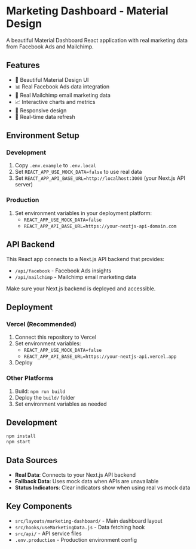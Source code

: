 # Marketing Dashboard - Material Design

A beautiful Material Dashboard React application with real marketing data from Facebook Ads and Mailchimp.

## Features

- 🎨 Beautiful Material Design UI
- 📊 Real Facebook Ads data integration
- 📧 Real Mailchimp email marketing data
- 📈 Interactive charts and metrics
- 📱 Responsive design
- 🔄 Real-time data refresh

## Environment Setup

### Development
1. Copy `.env.example` to `.env.local`
2. Set `REACT_APP_USE_MOCK_DATA=false` to use real data
3. Set `REACT_APP_API_BASE_URL=http://localhost:3000` (your Next.js API server)

### Production
1. Set environment variables in your deployment platform:
   - `REACT_APP_USE_MOCK_DATA=false`
   - `REACT_APP_API_BASE_URL=https://your-nextjs-api-domain.com`

## API Backend

This React app connects to a Next.js API backend that provides:
- `/api/facebook` - Facebook Ads insights
- `/api/mailchimp` - Mailchimp email marketing data

Make sure your Next.js backend is deployed and accessible.

## Deployment

### Vercel (Recommended)
1. Connect this repository to Vercel
2. Set environment variables:
   - `REACT_APP_USE_MOCK_DATA=false`
   - `REACT_APP_API_BASE_URL=https://your-nextjs-api.vercel.app`
3. Deploy

### Other Platforms
1. Build: `npm run build`
2. Deploy the `build/` folder
3. Set environment variables as needed

## Development

```bash
npm install
npm start
```

## Data Sources

- **Real Data**: Connects to your Next.js API backend
- **Fallback Data**: Uses mock data when APIs are unavailable
- **Status Indicators**: Clear indicators show when using real vs mock data

## Key Components

- `src/layouts/marketing-dashboard/` - Main dashboard layout
- `src/hooks/useMarketingData.js` - Data fetching hook
- `src/api/` - API service files
- `.env.production` - Production environment config
